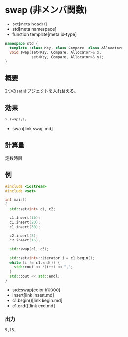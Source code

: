 # swap (非メンバ関数)
* set[meta header]
* std[meta namespace]
* function template[meta id-type]

```cpp
namespace std {
  template <class Key, class Compare, class Allocator>
  void swap(set<Key, Compare, Allocator>& x,
            set<Key, Compare, Allocator>& y);
}
```

## 概要
2つの`set`オブジェクトを入れ替える。


## 効果
```cpp
x.swap(y);
```
* swap[link swap.md]

## 計算量
定数時間


## 例
```cpp example
#include <iostream>
#include <set>

int main()
{
  std::set<int> c1, c2;

  c1.insert(10);
  c1.insert(20);
  c1.insert(30);

  c2.insert(5);
  c2.insert(15);

  std::swap(c1, c2);

  std::set<int>::iterator i = c1.begin();
  while (i != c1.end()) {
    std::cout << *(i++) << ",";
  }
  std::cout << std::endl;
}
```
* std::swap[color ff0000]
* insert[link insert.md]
* c1.begin()[link begin.md]
* c1.end()[link end.md]

### 出力
```
5,15,
```
